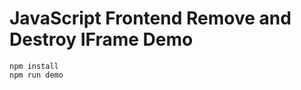 JavaScript Frontend Remove and Destroy IFrame Demo
=================================

```
npm install
npm run demo
```
